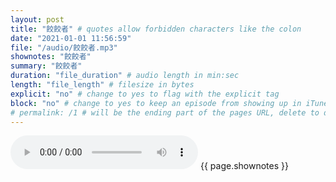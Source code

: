 ```yaml
---
layout: post
title: "餃餃者" # quotes allow forbidden characters like the colon
date: "2021-01-01 11:56:59"
file: "/audio/餃餃者.mp3"
shownotes: "餃餃者"
summary: "餃餃者"
duration: "file_duration" # audio length in min:sec
length: "file_length" # filesize in bytes
explicit: "no" # change to yes to flag with the explicit tag
block: "no" # change to yes to keep an episode from showing up in iTunes
# permalink: /1 # will be the ending part of the pages URL, delete to default to the title
---
```


<audio controls>
<source src="{{site.url}}{{site.baseurl}}{{ page.file }}" type="audio/x-mp3">
Your browser does not support the audio element.
</audio>
{{ page.shownotes }}
